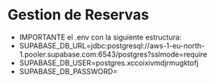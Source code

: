 # Gestion de Reservas
- IMPORTANTE el .env con la siguiente estructura:
-  SUPABASE_DB_URL=jdbc:postgresql://aws-1-eu-north-1.pooler.supabase.com:6543/postgres?sslmode=require
- SUPABASE_DB_USER=postgres.xccoixivmdjrmugktofj
- SUPABASE_DB_PASSWORD=
